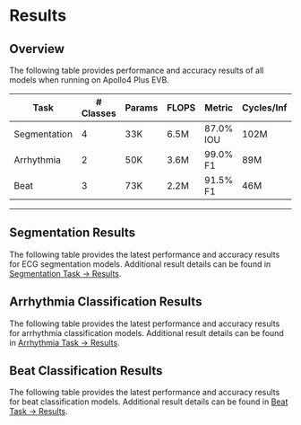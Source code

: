 # Results

## <span class="sk-h2-span">Overview</span>

The following table provides performance and accuracy results of all models when running on Apollo4 Plus EVB.

| Task           | # Classes | Params   | FLOPS   | Metric     | Cycles/Inf | Time/Inf   |
| -------------- | --------- | -------- | ------- | ---------- | ---------- | ---------- |
| Segmentation   | 4         | 33K      | 6.5M    | 87.0% IOU  | 102M       | 531ms      |
| Arrhythmia     | 2         | 50K      | 3.6M    | 99.0% F1   | 89M        | 465ms      |
| Beat           | 3         | 73K      | 2.2M    | 91.5% F1   | 46M        | 241ms      |


---

## <span class="sk-h2-span">Segmentation Results</span>

The following table provides the latest performance and accuracy results for ECG segmentation models. Additional result details can be found in [Segmentation Task → Results](./segmentation/results.md).


## <span class="sk-h2-span">Arrhythmia Classification Results</span>

The following table provides the latest performance and accuracy results for arrhythmia classification models. Additional result details can be found in [Arrhythmia Task → Results](./arrhythmia/results.md).


## <span class="sk-h2-span">Beat Classification Results</span>

The following table provides the latest performance and accuracy results for beat classification models. Additional result details can be found in [Beat Task → Results](./beat/results.md).
